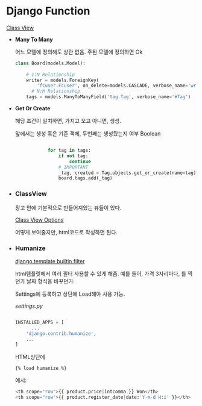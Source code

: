 # Django Function



[Class View](###ClassView)



- **Many To Many** 

  어느 모델에 정의해도 상관 없음. 주된 모델에 정의하면 Ok

  ```python
  class Board(models.Model):
      
      # 1:N Relationship
      writer = models.ForeignKey(
          'fcuser.Fcuser', on_delete=models.CASCADE, verbose_name='writer')
  		# N:M Relationship
      tags = models.ManyToManyField('tag.Tag', verbose_name='#Tag')
  
  
  ```

  

- **Get Or Create**

  해당 조건이 일치하면, 가지고 오고 아니면, 생성. 

  앞에서는 생성 혹은 기존 객체, 두번째는 생성됬는지 여부 Boolean

  ```python
  
              for tag in tags:
                  if not tag:
                      continue
                  # IMPORTANT
                  _tag, created = Tag.objects.get_or_create(name=tag)
                  board.tags.add(_tag)
  
  ```







- ### ClassView

  장고 안에 기본적으로 만들어져있는 뷰들이 있다. 

  [Class View Options](https://docs.djangoproject.com/en/3.2/topics/class-based-views/)

  어떻게 보여줄지만, html코드로 작성하면 된다. 

  



- ### Humanize

  [django template builtin filter](https://docs.djangoproject.com/en/3.2/ref/templates/builtins/)

  html템플릿에서 여러 필터 사용할 수 있게 해줌. 예를 들어, 가격 3자리마다, 를 찍던가 날짜 형식을 바꾸던가. 

  Settings에 등록하고 상단에 Load해야 사용 가능. 

  *settings.py*

  ```python
  
  INSTALLED_APPS = [
  		...
      'django.contrib.humanize',
      ...
  ]
  
  ```

  HTML상단에 

  `{% load humanize %}`

  예시: 

  ```python
  <th scope="row">{{ product.price|intcomma }} Won</th>
  <th scope="row">{{ product.register_date|date:'Y-m-d H:i' }}</th>
  ```

  

